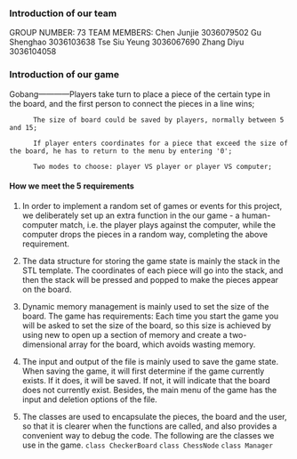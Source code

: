### Introduction of our team
GROUP NUMBER: 73
TEAM MEMBERS:
Chen Junjie 3036079502
Gu Shenghao  3036103638
Tse Siu Yeung  3036067690
Zhang Diyu  3036104058

             
### Introduction of our game
Gobang————Players take turn to place a piece of the certain type in  
          the board, and the first person to connect the pieces in a line wins;

          The size of board could be saved by players, normally between 5 and 15;

          If player enters coordinates for a piece that exceed the size of the board, he has to return to the menu by entering '0';

          Two modes to choose: player VS player or player VS computer;


#### How we meet the 5 requirements
1. In order to implement a random set of games or events for this project, we deliberately set up an extra function in the our game - a human-computer match, i.e. the player plays against the computer, while the computer drops the pieces in a random way, completing the above requirement.

2. The data structure for storing the game state is mainly the stack in the STL template. The coordinates of each piece will go into the stack, and then the stack will be pressed and popped to make the pieces appear on the board.

3. Dynamic memory management is mainly used to set the size of the board. The game has requirements: 
Each time you start the game you will be asked to set the size of the board, so this size is achieved by using new to open up a section of memory and create a two-dimensional array for the board, which avoids wasting memory. 

4. The input and output of the file is mainly used to save the game state. When saving the game, it will first determine if the game currently exists. If it does, it will be saved. If not, it will indicate that the board does not currently exist. Besides, the main menu of the game has the input and deletion options of the file.

5. The classes are used to encapsulate the pieces, the board and the user, so that it is clearer when the functions are called, and also provides a convenient way to debug the code. The following are the classes we use in the game.
 `class CheckerBoard`
 `class ChessNode`
 `class Manager`




